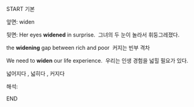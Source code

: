 START
기본

앞면:
widen


뒷면:
Her eyes **widened** in surprise. 
그녀의 두 눈이 놀라서 휘둥그레졌다.

the **widening** gap between rich and poor 
커지는 빈부 격차

We need to **widen** our life experience. 
우리는 인생 경험을 넓힐 필요가 있다.

넓어지다 , 넓히다 , 커지다

해석:
<!--ID: 1697844522300-->
END